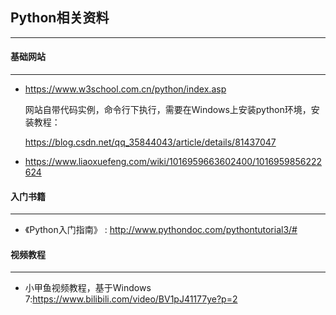 ## Python相关资料

-----

#### 基础网站

------

- https://www.w3school.com.cn/python/index.asp

  网站自带代码实例，命令行下执行，需要在Windows上安装python环境，安装教程：

  https://blog.csdn.net/qq_35844043/article/details/81437047

- https://www.liaoxuefeng.com/wiki/1016959663602400/1016959856222624




#### 入门书籍

----

- 《Python入门指南》 : http://www.pythondoc.com/pythontutorial3/#



#### 视频教程

-----

- 小甲鱼视频教程，基于Windows 7:https://www.bilibili.com/video/BV1pJ41177ye?p=2